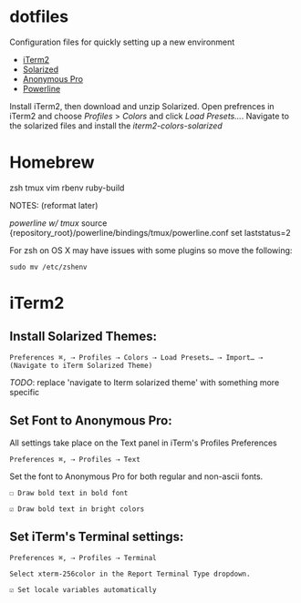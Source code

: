 dotfiles
========

Configuration files for quickly setting up a new environment



* [iTerm2](http://www.iterm2.com/#/section/home)
* [Solarized](http://ethanschoonover.com/solarized/files/solarized.zip)
* [Anonymous Pro](http://www.marksimonson.com/fonts/view/anonymous-pro)
* [Powerline](https://github.com/Lokaltog/powerline)
 
Install iTerm2, then download and unzip Solarized. Open prefrences in iTerm2 and choose _Profiles_ > _Colors_ and click _Load Presets..._. Navigate to the solarized files and install the _iterm2-colors-solarized_

# Homebrew

zsh
tmux
vim
rbenv
ruby-build

NOTES: (reformat later)

*powerline w/ tmux*
source {repository_root}/powerline/bindings/tmux/powerline.conf
set laststatus=2

For zsh on OS X may have issues with some plugins so move the following:

    sudo mv /etc/zshenv

# iTerm2

## Install Solarized Themes:

    Preferences ⌘, ⇢ Profiles ⇢ Colors ⇢ Load Presets… ⇢ Import… ⇢ (Navigate to iTerm Solarized Theme)

*TODO*: replace 'navigate to Iterm solarized theme' with something more specific

## Set Font to Anonymous Pro:

All settings take place on the Text panel in iTerm's Profiles Preferences

    Preferences ⌘, ⇢ Profiles ⇢ Text
    
Set the font to Anonymous Pro for both regular and non-ascii fonts.

    ☐ Draw bold text in bold font

    ☑︎ Draw bold text in bright colors

## Set iTerm's Terminal settings:

    Preferences ⌘, ⇢ Profiles ⇢ Terminal
    
    Select xterm-256color in the Report Terminal Type dropdown.

    ☑︎ Set locale variables automatically
    
